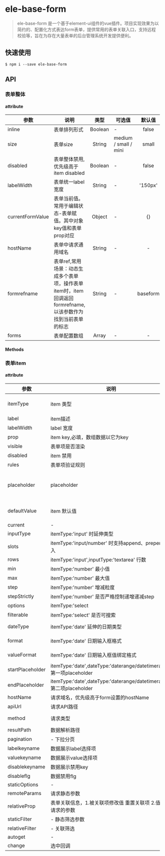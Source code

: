 # ele-base-form

>ele-base-form 是一个基于element-ui组件的vue插件。项目实现效果为以简约的、配置化方式表达form表单，提供常用的表单关联入口，支持远程校验等，旨在为存在大量表单的后台管理系统开发提供便利。

## 快速使用
```
$ npm i --save ele-base-form
```

## API
### 表单整体
#### attribute

| 参数 | 说明 | 类型 | 可选值 | 默认值 |
| --- |------|:----:|-----|:-----:|
| inline | 表单排列形式 | Boolean | - | false |
| size | 表单size | String | medium / small / mini | small |
| disabled | 表单整体禁用,优先级高于item disabled | Boolean | - | false |
| labelWidth | 表单统一label宽度 | String | - | '150px' |
| currentFormValue | 表单当前值。常用于编辑状态-表单赋值。其中对象key值和表单prop对应 | Object | - | {} |
| hostName | 表单中请求通用域名 | String | - | - |
| formrefname | 表单ref,常用场景：动态生成多个表单项，操作表单item时，item回调返回formrefname,以该参数作为找到当前表单的标志 | String | - | baseform |
| forms | 表单配置数组 | Array | - | - |

#### Methods

### 表单item
#### attribute
| 参数 | 说明 | 类型 | 可选值 | 默认值 |
| --- |------|:----:|-----|:-----:|
| itemType | item 类型 | String | 'input', 'number', 'radio', 'checkbox', 'select', 'date', 'remoteselect', ~~'fuzzyinput'~~, ~~'elautocomplete'~~ | 'input' |
| label | item描述 | String | - | - |
| labelWidth | label 宽度 | String | - | - |
| prop | item key,必填，数组数据以它为key | String | - | - |
| visible | 表单项是否渲染 | Boolean | - | true |
| disabled | item 禁用 | Boolean | - | false |
| rules | 表单项验证规则 | Array | - | - |  |
| placeholder | placeholder | String | - | 输入框默认：请输入内容 ， 下拉框：请选择 |
| defaultValue | item 默认值 | String, Array, Number | - | - |
| current | - | - | - | - |
| inputType | itemType:'input' 时延伸类型 | String | 'text', 'textarea', 'email', 'password' | 'text' |
| slots | itemType:'input/number' 时支持append、prepend插入 | Array | [{type:'append',text:''},{type:'prepend',text:''}] | - |
| rows | itemType:'input',inputType:'textarea' 行数 | Number | - | - |
| min | itemType:'number' 最小值 | Number | - | - |
| max | itemType:'number' 最大值 | Number | - | 2147483647 |
| step | itemType:'number' 增减粒度 | Number | - | 1 |
| stepStrictly | itemType:'number' 是否严格控制递增递减step | Boolean | - | false |
| options | itemType:'select|radio|checkbox' 选项信息 | Array | - | - |
| filterable | itemType:'select' 是否可搜索 | Boolean | - | false |
| dateType | itemType:'date' 延伸的日期类型 | String | 'date', 'daterange', 'datetime', 'datetimerange' | 'date' |
| format | itemType:'date' 日期输入框格式 | String | timestamp/yyyy/MM/dd/HH/mm/ss... | 'yyyy-MM-dd' |
| valueFormat | itemType:'date' 日期输入框值绑定格式 | String | timestamp/yyyy/MM/dd/HH/mm/ss... | 'yyyy-MM-dd' |
| startPlaceholder | itemType:'date',dateType:'daterange/datetimerange' 第一项placeholder | String | - | - |
| endPlaceholder | itemType:'date',dateType:'daterange/datetimerange' 第二项placeholder | String | - | - |
| hostName | 请求域名，优先级高于form设置的hostName | String | - | - |
| apiUrl | 请求API路径 | String | - | - |
| method | 请求类型 | String | 'GET', 'POST', 'PUT', 'PATCH', 'DELETE' | 'GET' | 
| resultPath | 数据解析路径 | Array | - | ['result'] | 
| pagination | - 下拉分页 | - | - |
| labelkeyname | 数据展示label选择项 | String | - | 'label' |
| valuekeyname | 数据展示value选择项 | String | - | 'value' |
| disablekeyname | 数据展示禁用key | String | - | - |
| disableflg | 数据禁用flg | Boolean | - | - |
| staticOptions | - | - | - |
| remoteParams | 请求静态参数 | Object | - | - |
| relativeProp | 表单关联信息，1.被关联项修改值 重置关联项 2.值作为请求的参数 | Array | - | - |
| staticFilter | - 静态筛选参数 | Object | - | {} |
| relativeFilter | - 关联筛选 | Array | - | - |
| autoget | - | - | - |
| change | 选中回调 | - | - | - |



